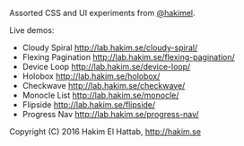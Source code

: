 Assorted CSS and UI experiments from [@hakimel](http://twitter.com/hakimel).

Live demos:
- Cloudy Spiral http://lab.hakim.se/cloudy-spiral/
- Flexing Pagination http://lab.hakim.se/flexing-pagination/
- Device Loop http://lab.hakim.se/device-loop/
- Holobox http://lab.hakim.se/holobox/
- Checkwave http://lab.hakim.se/checkwave/
- Monocle List http://lab.hakim.se/monocle/
- Flipside http://lab.hakim.se/flipside/
- Progress Nav http://lab.hakim.se/progress-nav/

Copyright (C) 2016 Hakim El Hattab, http://hakim.se
